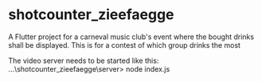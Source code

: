 # shotcounter_zieefaegge

A Flutter project for a carneval music club's event where the bought drinks shall be displayed. This is for a contest of which group drinks the most

The video server needs to be started like this:
...\shotcounter_zieefaegge\server> node index.js
